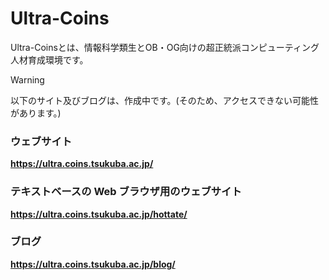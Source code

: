 # Ultra-Coins

Ultra-Coinsとは、情報科学類生とOB・OG向けの超正統派コンピューティング人材育成環境です。

> [!WARNING]
> 以下のサイト及びブログは、作成中です。(そのため、アクセスできない可能性があります。)

### ウェブサイト

**https://ultra.coins.tsukuba.ac.jp/**

### テキストベースの Web ブラウザ用のウェブサイト

**https://ultra.coins.tsukuba.ac.jp/hottate/**

### ブログ

**https://ultra.coins.tsukuba.ac.jp/blog/**
